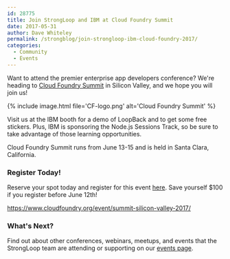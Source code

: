 ```yaml
---
id: 28775
title: Join StrongLoop and IBM at Cloud Foundry Summit
date: 2017-05-31
author: Dave Whiteley
permalink: /strongblog/join-strongloop-ibm-cloud-foundry-2017/
categories:
  - Community
  - Events
---
```


Want to attend the premier enterprise app developers conference? We're heading to [Cloud Foundry Summit](https://www.cloudfoundry.org/event/summit-silicon-valley-2017/) in Silicon Valley, and we hope you will join us!

{% include image.html file='CF-logo.png' alt='Cloud Foundry Summit' %}

Visit us at the IBM booth for a demo of LoopBack and to get some free stickers. Plus, IBM is sponsoring the Node.js Sessions Track, so be sure to take advantage of those learning opportunities.
<!--more-->
Cloud Foundry Summit runs from June 13-15 and is held in Santa Clara, California.

### Register Today!

Reserve your spot today and register for this event [here](https://goo.gl/z6aMOf). Save yourself $100 if you register before June 12th!

https://www.cloudfoundry.org/event/summit-silicon-valley-2017/

### What's Next?

Find out about other conferences, webinars, meetups, and events that the StrongLoop team are attending or supporting on our [events page](https://strongloop.com/events/).
